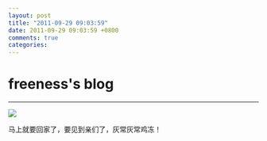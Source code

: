 ```yaml
---
layout: post
title: "2011-09-29 09:03:59"
date: 2011-09-29 09:03:59 +0800
comments: true
categories: 
---
```


# freeness's blog

----------

![](http://okqmqrbgo.bkt.clouddn.com/201109290903591.jpg)

>
马上就要回家了，要见到亲们了，灰常灰常鸡冻！